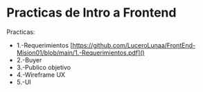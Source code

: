 # Practicas de Intro a Frontend

Practicas:

- 1.-Requerimientos [https://github.com/LuceroLunaa/FrontEnd-Mision01/blob/main/1.-Requerimientos.pdf]()
- 2.-Buyer
- 3.-Publico objetivo
- 4.-Wireframe UX
- 5.-UI
